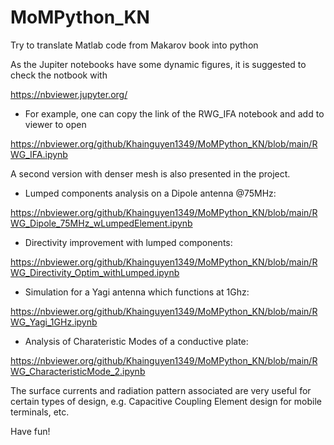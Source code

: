 # MoMPython_KN
Try to translate Matlab code from Makarov book into python

As the Jupiter notebooks have some dynamic figures, it is suggested to check the notbook with

https://nbviewer.jupyter.org/

* For example, one can copy the link of the RWG_IFA notebook and add to viewer to open

https://nbviewer.org/github/Khainguyen1349/MoMPython_KN/blob/main/RWG_IFA.ipynb

A second version with denser mesh is also presented in the project.

* Lumped components analysis on a Dipole antenna @75MHz:

https://nbviewer.org/github/Khainguyen1349/MoMPython_KN/blob/main/RWG_Dipole_75MHz_wLumpedElement.ipynb

* Directivity improvement with lumped components:

https://nbviewer.org/github/Khainguyen1349/MoMPython_KN/blob/main/RWG_Directivity_Optim_withLumped.ipynb

* Simulation for a Yagi antenna which functions at 1Ghz:

https://nbviewer.org/github/Khainguyen1349/MoMPython_KN/blob/main/RWG_Yagi_1GHz.ipynb

* Analysis of Charateristic Modes of a conductive plate:

https://nbviewer.org/github/Khainguyen1349/MoMPython_KN/blob/main/RWG_CharacteristicMode_2.ipynb

The surface currents and radiation pattern associated are very useful for certain types of design, e.g. Capacitive Coupling Element design for mobile terminals, etc.

Have fun!

